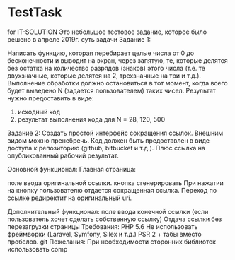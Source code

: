 # TestTask
for IT-SOLUTION
Это небольшое тестовое задание, которое было решено в апреле 2019г.
суть задачи
Задание 1:

Написать функцию, которая перебирает целые числа от 0 до бесконечности и выводит на экран, через запятую, те, которые делятся без остатка на количество разрядов (знаков) этого числа (т.е. те двухзначные, которые делятся на 2, трехзначные на три и т.д.). Выполнение обработки должно остановиться в тот момент, когда всего будет выведено N (задается пользователем) таких чисел. 
Результат нужно предоставить в виде:
1) исходный код
2) результат выполнения кода для N = 28, 120, 500

Задание 2:
Создать простой интерфейс сокращения ссылок. Внешним видом можно пренебречь. Код должен быть предоставлен в виде доступа к репозиторию (github, bitbucket и т.д.). Плюс ссылка на опубликованный рабочий результат.

Основной функционал:
Главная страница:

поле ввода оригинальной ссылки.
кнопка сгенерировать
При нажатии на кнопку пользователю отдается сокращенная ссылка. Переход по ссылке редиректит на оригинальный uri.

Дополнительный функционал:
поле ввода конечной ссылки (если пользователь хочет сделать собственную ссылку)
Отдача ссылки без перезагрузки страницы
Требования:
PHP 5.6
Не использовать фреймворки (Laravel, Symfony, Silex и т.д.)
PSR 2 + табы вместо пробелов.
git
Пожелания:
При необходимости сторонних библиотек использовать comp
